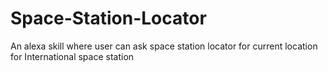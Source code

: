# Space-Station-Locator
An alexa skill where user can ask space station locator for current location for International space station
